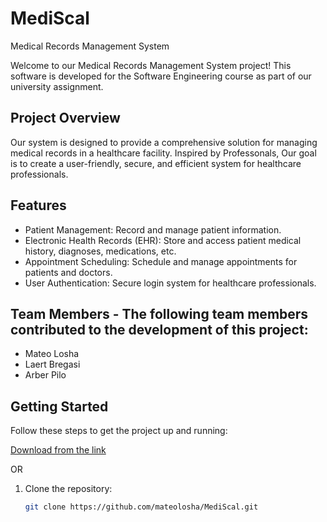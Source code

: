 # MediScal
Medical Records Management System

Welcome to our Medical Records Management System project! This software is developed for the Software Engineering course as part of our university assignment.

## Project Overview

Our system is designed to provide a comprehensive solution for managing medical records in a healthcare facility. Inspired by Professonals, Our goal is to create a user-friendly, secure, and efficient system for healthcare professionals.

## Features

- Patient Management: Record and manage patient information.
- Electronic Health Records (EHR): Store and access patient medical history, diagnoses, medications, etc.
- Appointment Scheduling: Schedule and manage appointments for patients and doctors.
- User Authentication: Secure login system for healthcare professionals.

## Team Members - The following team members contributed to the development of this project:

- Mateo Losha
- Laert Bregasi
- Arber Pilo

## Getting Started

Follow these steps to get the project up and running:


[Download from the link](https://www.example.com)

OR

1. Clone the repository:

   ```bash
   git clone https://github.com/mateolosha/MediScal.git

